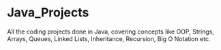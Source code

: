 # Java_Projects
All the coding projects done in Java, covering concepts like OOP, Strings, Arrays, Queues, Linked Lists, Inheritance, Recursion, Big O Notation etc.
